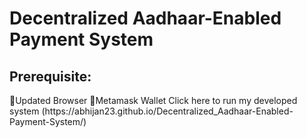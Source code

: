 # Decentralized Aadhaar-Enabled Payment System
<h2>Prerequisite:</h2>
🫳Updated Browser
🫳Metamask Wallet
Click here to run my developed system (https://abhijan23.github.io/Decentralized_Aadhaar-Enabled-Payment-System/)
